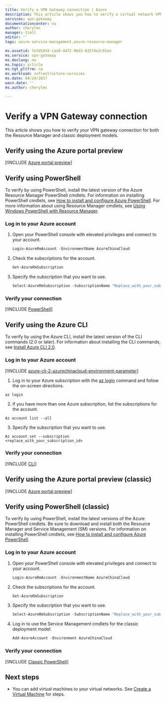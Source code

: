 ```yaml
---
title: Verify a VPN Gateway connection | Azure
description: This article shows you how to verify a virtual network VPN Gateway connection.
services: vpn-gateway
documentationcenter: na
author: cherylmc
manager: timlt
editor: ''
tags: azure-service-management,azure-resource-manager

ms.assetid: 7e3d1043-caa9-4472-96d3-832f4e2c91ee
ms.service: vpn-gateway
ms.devlang: na
ms.topic: article
ms.tgt_pltfrm: na
ms.workload: infrastructure-services
ms.date: 04/24/2017
wacn.date: ''
ms.author: cherylmc

---
```

# Verify a VPN Gateway connection

This article shows you how to verify your VPN gateway connection for both the Resource Manager and classic deployment models.

## Verify using the Azure portal preview

[!INCLUDE [Azure portal preview](../../includes/vpn-gateway-verify-connection-portal-rm-include.md)]

## Verify using PowerShell

To verify by using PowerShell, install the latest version of the Azure Resource Manager PowerShell cmdlets. For information on installing PowerShell cmdlets, see [How to install and configure Azure PowerShell](https://docs.microsoft.com/powershell/azure/overview). For more information about using Resource Manager cmdlets, see [Using Windows PowerShell with Resource Manager](../powershell-azure-resource-manager.md).

### Log in to your Azure account
1. Open your PowerShell console with elevated privileges and connect to your account.

    ```powershell
    Login-AzureRmAccount -EnvironmentName AzureChinaCloud
    ```
2. Check the subscriptions for the account.

    ```powershell
    Get-AzureRmSubscription
    ``` 
3. Specify the subscription that you want to use.

    ```powershell
    Select-AzureRmSubscription -SubscriptionName "Replace_with_your_subscription_name"
    ```

### Verify your connection

[!INCLUDE [PowerShell](../../includes/vpn-gateway-verify-connection-ps-rm-include.md)]

## Verify using the Azure CLI

To verify by using the Azure CLI, install the latest version of the CLI commands (2.0 or later). For information about installing the CLI commands, see [Install Azure CLI 2.0](https://docs.microsoft.com/cli/azure/install-azure-cli).

### Log in to your Azure account

[!INCLUDE [azure-cli-2-azurechinacloud-environment-parameter](../../includes/azure-cli-2-azurechinacloud-environment-parameter.md)]

1. Log in to your Azure subscription with the [az login](https://docs.microsoft.com/cli/azure/#login) command and follow the on-screen directions.

  ```azurecli
  az login
  ```
2. If you have more than one Azure subscription, list the subscriptions for the account.

  ```azurecli
  Az account list --all
  ```
3. Specify the subscription that you want to use.

  ```azurecli
  Az account set --subscription
  <replace_with_your_subscription_id>
  ```

### Verify your connection

[!INCLUDE [CLI](../../includes/vpn-gateway-verify-connection-cli-rm-include.md)]

## Verify using the Azure portal preview (classic)
[!INCLUDE [Azure portal preview](../../includes/vpn-gateway-verify-connection-azureportal-classic-include.md)]

## Verify using PowerShell (classic)
To verify by using PowerShell, install the latest versions of the Azure PowerShell cmdlets. Be sure to download and install both the Resource Manager and Service Management (SM) versions. For information on installing PowerShell cmdlets, see [How to install and configure Azure PowerShell](https://docs.microsoft.com/powershell/azure/overview). 

### Log in to your Azure account
1. Open your PowerShell console with elevated privileges and connect to your account.

    ```powershell
    Login-AzureRmAccount -EnvironmentName AzureChinaCloud
    ```
2. Check the subscriptions for the account.

    ```powershell
    Get-AzureRmSubscription 
    ```
3. Specify the subscription that you want to use.

    ```powershell
    Select-AzureRmSubscription -SubscriptionName "Replace_with_your_subscription_name"
    ```
4. Log in to use the Service Management cmdlets for the classic deployment model.

    ```powershell
    Add-AzureAccount -Environment AzureChinaCloud
    ```

### Verify your connection
[!INCLUDE [Classic PowerShell](../../includes/vpn-gateway-verify-connection-ps-classic-include.md)]

## Next steps
* You can add virtual machines to your virtual networks. See [Create a Virtual Machine](../virtual-machines/virtual-machines-windows-hero-tutorial.md?toc=%2fvirtual-machines%2fwindows%2ftoc.json) for steps.
